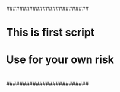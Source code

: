 #########################
#			#
#			#
#			#
# This is first script  #
# Use for your own risk #
#			#
#			#
#			#
#########################
